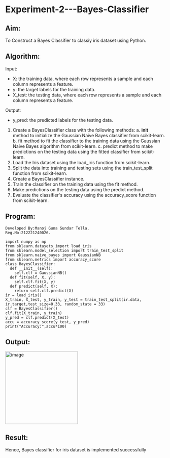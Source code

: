 # Experiment-2---Bayes-Classifier
## Aim:
To Construct a Bayes Classifier to classiy iris dataset using Python.
## Algorithm:
Input: 
- X: the training data, where each row represents a sample and each column represents a feature.
- y: the target labels for the training data.
- X_test: the testing data, where each row represents a sample and each column represents a feature.

Output:
- y_pred: the predicted labels for the testing data.

1. Create a BayesClassifier class with the following methods:
   a. __init__ method to initialize the Gaussian Naive Bayes classifier from scikit-learn.
   b. fit method to fit the classifier to the training data using the Gaussian Naive Bayes algorithm from scikit-learn.
   c. predict method to make predictions on the testing data using the fitted classifier from scikit-learn.
2. Load the Iris dataset using the load_iris function from scikit-learn.
3. Split the data into training and testing sets using the train_test_split function from scikit-learn.
4. Create a BayesClassifier instance.
5. Train the classifier on the training data using the fit method.
6. Make predictions on the testing data using the predict method.
7. Evaluate the classifier's accuracy using the accuracy_score function from scikit-learn.

## Program:
```
Developed By:Manoj Guna Sundar Tella.
Reg.No:212221240026.
```
```
import numpy as np
from sklearn.datasets import load_iris
from sklearn.model_selection import train_test_split
from sklearn.naive_bayes import GaussianNB
from sklearn.metrics import accuracy_score
class BayesClassifier:
  def __init__(self):
    self.clf = GaussianNB()
  def fit(self, X, y):
    self.clf.fit(X, y)
  def predict(self, X):
    return self.clf.predict(X)
ir = load_iris()
X_train, X_test, y_train, y_test = train_test_split(ir.data, ir.target,test_size=0.33, random_state = 33)
clf = BayesClassifier()
clf.fit(X_train, y_train)
y_pred = clf.predict(X_test)
accu = accuracy_score(y_test, y_pred)
print("Accuracy:",accu*100)
```

## Output:
<img width="228" alt="image" src="https://github.com/nithin-popuri7/Bayes-Classifier/assets/94154780/1a110c33-7917-461b-9054-2c5a59e06b91">

## Result:
Hence, Bayes classifier for iris dataset is implemented successfully




